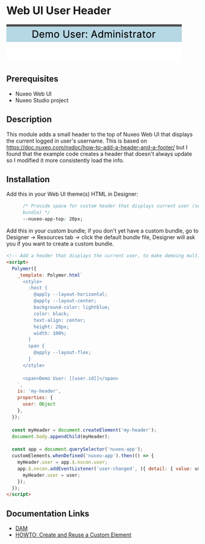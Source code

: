 # Web UI User Header

![Example](image.png)

## Prerequisites

- Nuxeo Web UI
- Nuxeo Studio project

## Description

This module adds a small header to the top of Nuxeo Web UI that displays the current logged in user's username. This is based on https://doc.nuxeo.com/nxdoc/how-to-add-a-header-and-a-footer/ but I found that the example code creates a header that doesn't always update so I modified it more consistently load the info.

## Installation

Add this in your Web UI theme(s) HTML in Designer:

```css
      /* Provide space for custom header that displays current user (see custom
      bundle) */
      --nuxeo-app-top: 20px;
```

Add this in your custom bundle; if you don't yet have a custom bundle, go to Designer -> Resources tab -> click the default bundle file, Designer will ask you if you want to create a custom bundle.

```html
<!-- Add a header that displays the current user, to make demoing multiple roles easier -->
<script>
  Polymer({
    _template: Polymer.html`
      <style>
        :host {
          @apply --layout-horizontal;
          @apply --layout-center;
          background-color: lightblue;
          color: black;
          text-align: center;
          height: 20px;
          width: 100%;
        }
        span {
          @apply --layout-flex;
        }
      </style>

      <span>Demo User: [[user.id]]</span>
    `,
    is: 'my-header',
    properties: {
      user: Object
    },
  });

  const myHeader = document.createElement('my-header');
  document.body.appendChild(myHeader);

  const app = document.querySelector('nuxeo-app');
  customElements.whenDefined('nuxeo-app').then(() => {
    myHeader.user = app.$.nxcon.user;
    app.$.nxcon.addEventListener('user-changed', ({ detail: { value: user } }) => {
      myHeader.user = user;
    });
  });
</script>
```

## Documentation Links

- [DAM](https://doc.nuxeo.com/nxdoc/dam/)
- [HOWTO: Create and Reuse a Custom Element](https://doc.nuxeo.com/nxdoc/how-to-create-and-reuse-custom-element/)
